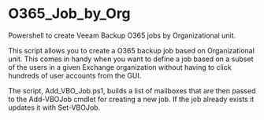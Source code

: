 # O365_Job_by_Org
Powershell to create Veeam Backup O365 jobs by Organizational unit.

This script allows you to create a O365 backup job based on Organizational unit. This comes in handy when you want to define a job based on a subset of the users in a given Exchange organization without having to click hundreds of user accounts from the GUI.

The script, Add_VBO_Job.ps1,  builds a list of mailboxes that are then passed to the  Add-VBOJob cmdlet for creating a new job. If the job already exists it updates it with Set-VBOJob.
